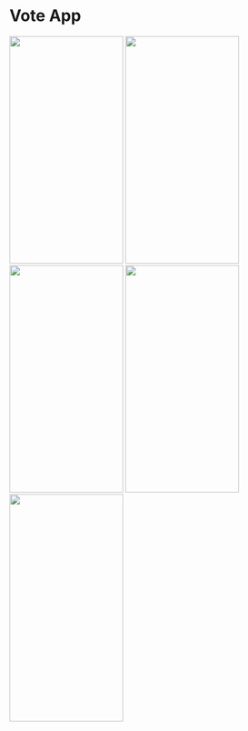 # Vote App
<img src="https://github.com/SumitSojitra/voteApp/assets/114163699/ae9efcf8-6069-4f22-bf11-4f29ab9313ba" width="200" height="400">
<img src="https://github.com/SumitSojitra/voteApp/assets/114163699/71797340-3467-4896-aaed-87bf9bb2cafe" width="200" height="400">
<img src="https://github.com/SumitSojitra/voteApp/assets/114163699/8cc77b4c-9a94-47f4-85e2-5a9c27dc595d" width="200" height="400">
<img src="https://github.com/SumitSojitra/voteApp/assets/114163699/8c1a05fa-c62e-4ffc-a1e9-423543601c1a" width="200" height="400">
<img src="https://github.com/SumitSojitra/voteApp/assets/114163699/c347b496-0b6b-4655-a0f6-a4bbf4bbdf0d" width="200" height="400">
